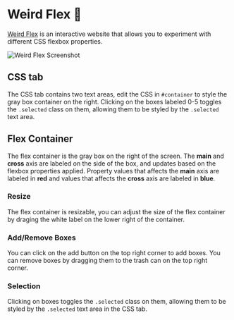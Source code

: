 # Weird Flex :muscle:
[Weird Flex](https://bychao.com/weird-flex/) is an interactive website that allows you to experiment with different CSS flexbox properties.

![Weird Flex Screenshot](/image/screenshot.png)

## CSS tab
The CSS tab contains two text areas, edit the CSS in `#container` to style the gray box container on the right. Clicking on the boxes labeled 0-5 toggles the `.selected` class on them, allowing them to be styled by the `.selected` text area.

## Flex Container
The flex container is the gray box on the right of the screen. The **main** and **cross** axis are labeled on the side of the box, and updates based on the flexbox properties applied. Property values that affects the **main** axis are labeled in **red** and values that affects the **cross** axis are labeled in **blue**.

### Resize
The flex container is resizable, you can adjust the size of the flex container by draging the white label on the lower right of the container.

### Add/Remove Boxes
You can click on the add button on the top right corner to add boxes. You can remove boxes by dragging them to the trash can on the top right corner.

### Selection
Clicking on boxes toggles the `.selected` class on them, allowing them to be styled by the `.selected` text area in the CSS tab.

